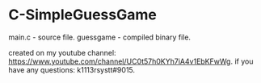 # C-SimpleGuessGame
main.c - source file.
guessgame - compiled binary file.

created on  my youtube channel: https://www.youtube.com/channel/UC0t57h0KYh7iA4v1EbKFwWg.
if you have any questions: k1113rsystt#9015.
